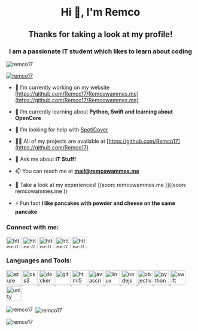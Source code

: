 <h1 align="center">Hi 👋, I'm Remco</h1>
<h2 align="center">Thanks for taking a look at my profile!</h2>
<h3 align="center">I am a passionate IT student which likes to learn about coding</h3>

<p align="left"> <img src="https://komarev.com/ghpvc/?username=remco17&label=Profile%20views&color=0e75b6&style=flat" alt="remco17" /> </p>

<p align="left"> <a href="https://github.com/ryo-ma/github-profile-trophy"><img src="https://github-profile-trophy.vercel.app/?username=remco17" alt="remco17" /></a> </p>

- 🔭 I’m currently working on my website [https://github.com/Remco17/Remcowammes.me](https://github.com/Remco17/Remcowammes.me)

- 🌱 I’m currently learning about **Python, Swift and learning about OpenCore**

- 🤝 I’m looking for help with [SpotiCover](https://github.com/Remco17/SpotiCover)

- 👨‍💻 All of my projects are available at [https://github.com/Remco17](https://github.com/Remco17)

- 💬 Ask me about **IT Stuff!**

- 📫 You can reach me at **mail@remcowammes.me**

- 📄 Take a look at my experiences! [(soon: remcowammes.me )]((soon: remcowammes.me ))

- ⚡ Fun fact **I like pancakes with powder and cheese on the same pancake**

<h3 align="left">Connect with me:</h3>
<p align="left">
<a href="https://dev.to/https://dev.to/remco17" target="blank"><img align="center" src="https://cdn.jsdelivr.net/npm/simple-icons@3.0.1/icons/dev-dot-to.svg" alt="https://dev.to/remco17" height="30" width="40" /></a>
<a href="https://linkedin.com/in/https://www.linkedin.com/in/remcowammes/" target="blank"><img align="center" src="https://cdn.jsdelivr.net/npm/simple-icons@3.0.1/icons/linkedin.svg" alt="https://www.linkedin.com/in/remcowammes/" height="30" width="40" /></a>
<a href="https://instagram.com/https://www.instagram.com/remco.wammes/" target="blank"><img align="center" src="https://cdn.jsdelivr.net/npm/simple-icons@3.0.1/icons/instagram.svg" alt="https://www.instagram.com/remco.wammes/" height="30" width="40" /></a>
<a href="https://www.hackerrank.com/https://www.hackerrank.com/remco_wammes" target="blank"><img align="center" src="https://cdn.jsdelivr.net/npm/simple-icons@3.0.1/icons/hackerrank.svg" alt="https://www.hackerrank.com/remco_wammes" height="30" width="40" /></a>
<a href="https://www.hackerearth.com/https://www.hackerearth.com/@remco_wammes" target="blank"><img align="center" src="https://cdn.jsdelivr.net/npm/simple-icons@3.0.1/icons/hackerearth.svg" alt="https://www.hackerearth.com/@remco_wammes" height="30" width="40" /></a>
</p>

<h3 align="left">Languages and Tools:</h3>
<p align="left"> <a href="https://azure.microsoft.com/en-in/" target="_blank"> <img src="https://www.vectorlogo.zone/logos/microsoft_azure/microsoft_azure-icon.svg" alt="azure" width="40" height="40"/> </a> <a href="https://www.w3schools.com/css/" target="_blank"> <img src="https://devicons.github.io/devicon/devicon.git/icons/css3/css3-original-wordmark.svg" alt="css3" width="40" height="40"/> </a> <a href="https://www.docker.com/" target="_blank"> <img src="https://devicons.github.io/devicon/devicon.git/icons/docker/docker-original-wordmark.svg" alt="docker" width="40" height="40"/> </a> <a href="https://git-scm.com/" target="_blank"> <img src="https://www.vectorlogo.zone/logos/git-scm/git-scm-icon.svg" alt="git" width="40" height="40"/> </a> <a href="https://www.w3.org/html/" target="_blank"> <img src="https://devicons.github.io/devicon/devicon.git/icons/html5/html5-original-wordmark.svg" alt="html5" width="40" height="40"/> </a> <a href="https://developer.mozilla.org/en-US/docs/Web/JavaScript" target="_blank"> <img src="https://devicons.github.io/devicon/devicon.git/icons/javascript/javascript-original.svg" alt="javascript" width="40" height="40"/> </a> <a href="https://www.linux.org/" target="_blank"> <img src="https://devicons.github.io/devicon/devicon.git/icons/linux/linux-original.svg" alt="linux" width="40" height="40"/> </a> <a href="https://nodejs.org" target="_blank"> <img src="https://devicons.github.io/devicon/devicon.git/icons/nodejs/nodejs-original-wordmark.svg" alt="nodejs" width="40" height="40"/> </a> <a href="https://developer.apple.com/library/archive/documentation/Cocoa/Conceptual/ProgrammingWithObjectiveC/Introduction/Introduction.html" target="_blank"> <img src="https://www.vectorlogo.zone/logos/apple_objectivec/apple_objectivec-icon.svg" alt="objectivec" width="40" height="40"/> </a> <a href="https://www.python.org" target="_blank"> <img src="https://devicons.github.io/devicon/devicon.git/icons/python/python-original.svg" alt="python" width="40" height="40"/> </a> <a href="https://developer.apple.com/swift/" target="_blank"> <img src="https://devicons.github.io/devicon/devicon.git/icons/swift/swift-original-wordmark.svg" alt="swift" width="40" height="40"/> </a> <a href="https://unity.com/" target="_blank"> <img src="https://www.vectorlogo.zone/logos/unity3d/unity3d-icon.svg" alt="unity" width="40" height="40"/> </a> </p>

<p><img align="left" src="https://github-readme-stats.vercel.app/api/top-langs?username=remco17&show_icons=true&locale=en&layout=compact" alt="remco17" /></p>

<p>&nbsp;<img align="center" src="https://github-readme-stats.vercel.app/api?username=remco17&show_icons=true&locale=en" alt="remco17" /></p>

<p><img align="center" src="https://github-readme-streak-stats.herokuapp.com/?user=remco17&" alt="remco17" /></p>
